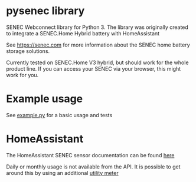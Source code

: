 pysenec library
===============

SENEC Webconnect library for Python 3. The library was originally created
to integrate a SENEC.Home Hybrid battery with HomeAssistant

See <https://senec.com> for more information about the SENEC home
battery storage solutions.

Currently tested on SENEC.Home V3 hybrid, but should work for the whole product line.
If you can access your SENEC via your browser, this might work for you.

Example usage
=============

See [example.py](./example.py) for a basic usage and tests

HomeAssistant
=============

The HomeAssistant SENEC sensor documentation can be found
[here](https://www.home-assistant.io/components/senec)

Daily or monthly usage is not available from the API.
It is possible to get around this by using an additional
[utility meter](https://www.home-assistant.io/components/utility_meter)
